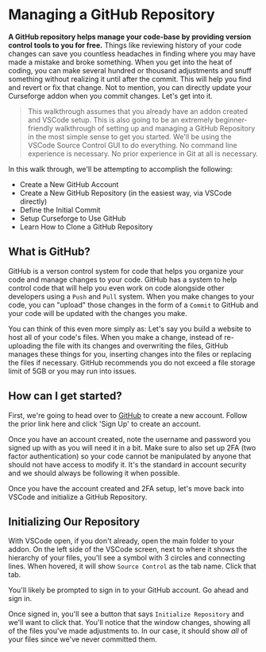 # Managing a GitHub Repository

**A GitHub repository helps manage your code-base by providing version control tools to you for free.** Things like reviewing history of your code changes can save you countless headaches in finding where you may have made a mistake and broke something. When you get into the heat of coding, you can make several hundred or thousand adjustments and snuff something without realizing it until after the commit. This will help you find and revert or fix that change. Not to mention, you can directly update your Curseforge addon when you commit changes. Let's get into it.

> This walkthrough assumes that you already have an addon created and VSCode setup. This is also going to be an extremely beginner-friendly walkthrough of setting up and managing a GitHub Repository in the most simple sense to get you started. We'll be using the VSCode Source Control GUI to do everything. No command line experience is necessary. No prior experience in Git at all is necessary.

In this walk through, we'll be attempting to accomplish the following:
* Create a New GitHub Account
* Create a New GitHub Repository (in the easiest way, via VSCode directly)
* Define the Initial Commit
* Setup Curseforge to Use GitHub
* Learn How to Clone a GitHub Repository

## What is GitHub?

GitHub is a verson control system for code that helps you organize your code and manage changes to your code. GitHub has a system to help control code that will help you even work on code alongside other developers using a `Push` and `Pull` system. When you make changes to your code, you can "upload" those changes in the form of a `Commit` to GitHub and your code will be updated with the changes you make.

You can think of this even more simply as: Let's say you build a website to host all of your code's files. When you make a change, instead of re-uploading the file with its changes and overwriting the files, GitHub manages these things for you, inserting changes into the files or replacing the files if necessary. GitHub recommends you do not exceed a file storage limit of 5GB or you may run into issues.

## How can I get started?

First, we're going to head over to [GitHub](https://github.com/) to create a new account. Follow the prior link here and click 'Sign Up' to create an account.

Once you have an account created, note the username and password you signed up with as you will need it in a bit. Make sure to also set up 2FA (two factor authentication) so your code cannot be manipulated by anyone that should not have access to modify it. It's the standard in account security and we should always be following it when possible.

Once you have the account created and 2FA setup, let's move back into VSCode and initialize a GitHub Repository.

## Initializing Our Repository

With VSCode open, if you don't already, open the main folder to your addon. On the left side of the VSCode screen, next to where it shows the hierarchy of your files, you'll see a symbol with 3 circles and connecting lines. When hovered, it will show `Source Control` as the tab name. Click that tab.

You'll likely be prompted to sign in to your GitHub account. Go ahead and sign in.

Once signed in, you'll see a button that says `Initialize Repository` and we'll want to click that. You'll notice that the window changes, showing all of the files you've made adjustments to. In our case, it should show *all* of your files since we've never committed them.